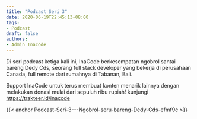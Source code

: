 ```yaml
---
title: "Podcast Seri 3"
date: 2020-06-19T22:45:13+08:00
tags:
- Podcast
draft: false
authors:
- Admin Inacode
---
```


Di seri podcast ketiga kali ini, InaCode berkesempatan ngobrol santai bareng Dedy Cds, seorang full stack developer yang bekerja di perusahaan Canada, full remote dari rumahnya di Tabanan, Bali.

<!--more--> 

Support InaCode untuk terus membuat konten menarik lainnya dengan melakukan donasi mulai dari sepuluh ribu rupiah! kunjungi https://trakteer.id/inacode

{{< anchor Podcast-Seri-3---Ngobrol-seru-bareng-Dedy-Cds-efmf9c >}}